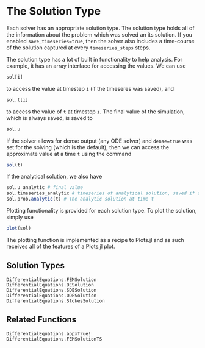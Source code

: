 # The Solution Type

Each solver has an appropriate solution type. The solution type holds all of the
information about the problem which was solved an its solution. If you enabled
`save_timeseries=true`, then the solver also includes a time-course of the solution
captured at every `timeseries_steps` steps.

The solution type has a lot of built in functionality to help analysis. For example,
it has an array interface for accessing the values. We can use

```julia
sol[i]
```

to access the value at timestep `i` (if the timeseres was saved), and

```julia
sol.t[i]
```

to access the value of `t` at timestep `i`. The final value of the simulation,
which is always saved, is saved to

```julia
sol.u
```

If the solver allows for dense output (any ODE solver) and `dense=true` was set
for the solving (which is the default), then we can access the approximate value
at a time `t` using the command

```julia
sol(t)
```

If the analytical solution, we also have

```julia
sol.u_analytic # final value
sol.timeseries_analytic # timeseries of analytical solution, saved if save_timesseries == true
sol.prob.analytic(t) # The analytic solution at time t
```


Plotting functionality is provided for each solution type. To plot the solution, simply use

```julia
plot(sol)
```

The plotting function is implemented as a recipe to Plots.jl and as such receives
all of the features of a Plots.jl plot.

## Solution Types

```@docs
DifferentialEquations.FEMSolution
DifferentialEquations.DESolution
DifferentialEquations.SDESolution
DifferentialEquations.ODESolution
DifferentialEquations.StokesSolution
```

## Related Functions

```@docs
DifferentialEquations.appxTrue!
DifferentialEquations.FEMSolutionTS
```
